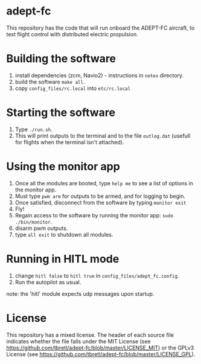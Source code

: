 # adept-fc

This repository has the code that will run onboard the ADEPT-FC aircraft, to test flight control with distributed electric propulsion.

# Building the software
1. install dependencies (zcm, Navio2) - instructions in `notes` directory.
2. build the software `make all`.
3. copy `config_files/rc.local` into `etc/rc.local` 

# Starting the software
1. Type `./run.sh`.
2. This will print outputs to the terminal and to the file `outlog.dat` (usefull for flights when the terminal isn't attached).

# Using the monitor app
1. Once all the modules are booted, type `help me` to see a list of options in the monitor app.
2. Must type `pwm arm` for outputs to be armed, and for logging to begin.
3. Once satisfied, disconnect from the software by typing `monitor exit`
4. Fly!
5. Regain access to the software by running the monitor app: `sudo ./bin/monitor`.
4. disarm pwm outputs.
5. type `all exit` to shutdown all modules.

# Running in HITL mode
1. change `hitl false` to `hitl true` in `config_files/adept_fc.config`.
2. Run the autopilot as usual.

note: the 'hitl' module expects udp messages upon startup.

# License

This repository has a mixed license. The header of each source file indicates whether the file falls under the MIT License (see https://github.com/tbretl/adept-fc/blob/master/LICENSE_MIT) or the GPLv3 License (see https://github.com/tbretl/adept-fc/blob/master/LICENSE_GPL).
